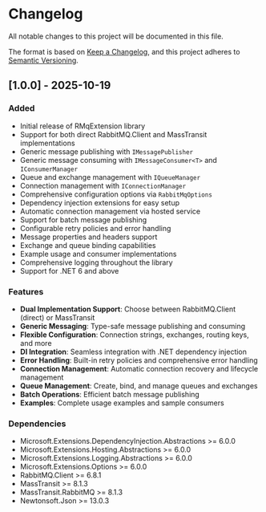 # Changelog

All notable changes to this project will be documented in this file.

The format is based on [Keep a Changelog](https://keepachangelog.com/en/1.0.0/),
and this project adheres to [Semantic Versioning](https://semver.org/spec/v2.0.0.html).

## [1.0.0] - 2025-10-19

### Added
- Initial release of RMqExtension library
- Support for both direct RabbitMQ.Client and MassTransit implementations
- Generic message publishing with `IMessagePublisher`
- Generic message consuming with `IMessageConsumer<T>` and `IConsumerManager`
- Queue and exchange management with `IQueueManager`
- Connection management with `IConnectionManager`
- Comprehensive configuration options via `RabbitMqOptions`
- Dependency injection extensions for easy setup
- Automatic connection management via hosted service
- Support for batch message publishing
- Configurable retry policies and error handling
- Message properties and headers support
- Exchange and queue binding capabilities
- Example usage and consumer implementations
- Comprehensive logging throughout the library
- Support for .NET 6 and above

### Features
- **Dual Implementation Support**: Choose between RabbitMQ.Client (direct) or MassTransit
- **Generic Messaging**: Type-safe message publishing and consuming
- **Flexible Configuration**: Connection strings, exchanges, routing keys, and more
- **DI Integration**: Seamless integration with .NET dependency injection
- **Error Handling**: Built-in retry policies and comprehensive error handling
- **Connection Management**: Automatic connection recovery and lifecycle management
- **Queue Management**: Create, bind, and manage queues and exchanges
- **Batch Operations**: Efficient batch message publishing
- **Examples**: Complete usage examples and sample consumers

### Dependencies
- Microsoft.Extensions.DependencyInjection.Abstractions >= 6.0.0
- Microsoft.Extensions.Hosting.Abstractions >= 6.0.0
- Microsoft.Extensions.Logging.Abstractions >= 6.0.0
- Microsoft.Extensions.Options >= 6.0.0
- RabbitMQ.Client >= 6.8.1
- MassTransit >= 8.1.3
- MassTransit.RabbitMQ >= 8.1.3
- Newtonsoft.Json >= 13.0.3